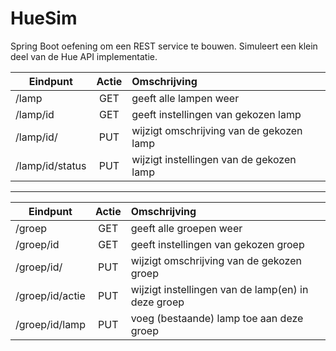 # HueSim

Spring Boot oefening om een REST service te bouwen.
Simuleert een klein deel van de Hue API implementatie.

| Eindpunt | Actie | Omschrijving  |
| ---------|:-----:|:-------------|
| /lamp | GET | geeft alle lampen weer |
| /lamp/id | GET | geeft instellingen van gekozen lamp |
| /lamp/id/ | PUT |  wijzigt omschrijving van de gekozen lamp |
| /lamp/id/status | PUT |  wijzigt instellingen van de gekozen lamp |
---- 
| Eindpunt | Actie | Omschrijving  |
| ---------|:-----:|:-------------|
| /groep | GET | geeft alle groepen weer |
| /groep/id | GET | geeft instellingen van gekozen groep |
| /groep/id/ | PUT |  wijzigt omschrijving van de gekozen groep |
| /groep/id/actie | PUT |  wijzigt instellingen van de lamp(en) in deze groep |
| /groep/id/lamp | PUT |  voeg (bestaande) lamp toe aan deze groep |

